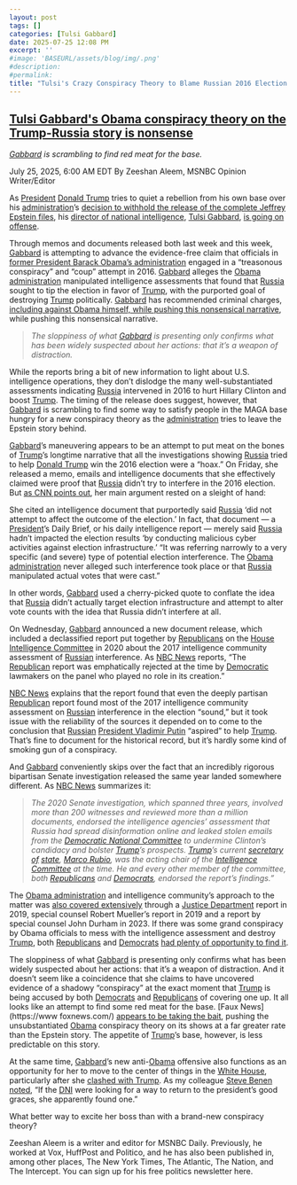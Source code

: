 ```yaml
---
layout: post
tags: []
categories: [Tulsi Gabbard]
date: 2025-07-25 12:08 PM
excerpt: ''
#image: 'BASEURL/assets/blog/img/.png'
#description:
#permalink:
title: "Tulsi's Crazy Conspiracy Theory to Blame Russian 2016 Election Interference On Obama"
---
```



## [Tulsi Gabbard's Obama conspiracy theory on the Trump-Russia story is nonsense](https://www.msnbc.com/opinion/msnbc-opinion/tulsi-gabbard-obama-russia-trump-epstein-rcna220871)

*[Gabbard](https://www.odni.gov/index.php/who-we-are/leadership/director-of-national-intelligence) is scrambling to find red meat for the base.*

July 25, 2025, 6:00 AM EDT
By Zeeshan Aleem, MSNBC Opinion Writer/Editor

As [President](https://www.whitehouse.gov/) [Donald Trump](https://www.donaldjtrump.com/) tries to quiet a rebellion from his own base over his [administration](https://www.whitehouse.gov/administration/)’s [decision to withhold the release of the complete Jeffrey Epstein files](https://www.msnbc.com/the-briefing-with-jen-psaki/watch/reports-say-doj-told-trump-you-re-in-the-epstein-files-243745349787), his [director of national intelligence](https://www.odni.gov/), [Tulsi Gabbard](https://www.odni.gov/index.php/who-we-are/leadership/director-of-national-intelligence), [is going on offense](https://www.nbcnews.com/politics/national-security/gabbards-unprecedented-claim-president-led-treasonous-conspiracy-rcna217151?cid=eml_mrd_20250724).

Through memos and documents released both last week and this week, [Gabbard](https://www.odni.gov/index.php/who-we-are/leadership/director-of-national-intelligence) is attempting to advance the evidence-free claim that officials in [former President Barack Obama’s administration](https://www.msnbc.com/rachel-maddow-show/maddowblog/dni-gabbard-concocts-odd-treasonous-conspiracy-theory-eyes-russia-prob-rcna219985) engaged in a “treasonous conspiracy” and “coup” attempt in 2016. [Gabbard](https://www.odni.gov/index.php/who-we-are/leadership/director-of-national-intelligence) alleges the [Obama administration](https://obamawhitehouse.archives.gov/) manipulated intelligence assessments that found that [Russia](http://government.ru/) sought to tip the election in favor of [Trump](https://www.donaldjtrump.com/), with the purported goal of destroying [Trump](https://www.donaldjtrump.com/) politically. [Gabbard](https://www.odni.gov/index.php/who-we-are/leadership/director-of-national-intelligence) has recommended criminal charges, [including against Obama himself, while pushing this nonsensical narrative](https://www.theguardian.com/us-news/2025/jul/24/justice-department-obama-2016-election), while pushing this nonsensical narrative.

> *The sloppiness of what [Gabbard](https://www.odni.gov/index.php/who-we-are/leadership/director-of-national-intelligence) is presenting only confirms what has been widely suspected about her actions: that it’s a weapon of distraction.*

While the reports bring a bit of new information to light about U.S. intelligence operations, they don’t dislodge the many well-substantiated assessments indicating [Russia](http://government.ru/) intervened in 2016 to hurt Hillary Clinton and boost [Trump](https://www.donaldjtrump.com/). The timing of the release does suggest, however, that [Gabbard](https://www.odni.gov/index.php/who-we-are/leadership/director-of-national-intelligence) is scrambling to find some way to satisfy people in the MAGA base hungry for a new conspiracy theory as the [administration](https://www.whitehouse.gov/administration/) tries to leave the Epstein story behind.

[Gabbard](https://www.odni.gov/index.php/who-we-are/leadership/director-of-national-intelligence)’s maneuvering appears to be an attempt to put meat on the bones of [Trump](https://www.donaldjtrump.com/)’s longtime narrative that all the investigations showing [Russia](http://government.ru/) tried to help [Donald Trump](https://www.donaldjtrump.com/) win the 2016 election were a “hoax.” On Friday, she released a memo, emails and intelligence documents that she effectively claimed were proof that [Russia](http://government.ru/) didn’t try to interfere in the 2016 election. But [as CNN points out](https://www.cnn.com/2025/07/22/politics/tulsi-gabbard-russia-trump-obama-analysis), her main argument rested on a sleight of hand:

She cited an intelligence document that purportedly said [Russia](http://government.ru/) ‘did not attempt to affect the outcome of the election.’ In fact, that document — a [President](https://www.whitehouse.gov/)’s Daily Brief, or his daily intelligence report — merely said [Russia](http://government.ru/) hadn’t impacted the election results ‘by conducting malicious cyber activities against election infrastructure.’ “It was referring narrowly to a very specific (and severe) type of potential election interference. The [Obama administration](https://obamawhitehouse.archives.gov/) never alleged such interference took place or that [Russia](http://government.ru/) manipulated actual votes that were cast.”

In other words, [Gabbard](https://www.odni.gov/index.php/who-we-are/leadership/director-of-national-intelligence) used a cherry-picked quote to conflate the idea that [Russia](http://government.ru/) didn’t actually target election infrastructure and attempt to alter vote counts with the idea that Russia didn’t interfere at all.

On Wednesday, [Gabbard](https://www.odni.gov/index.php/who-we-are/leadership/director-of-national-intelligence) announced a new document release, which included a declassified report put together by [Republicans](https//www.gop.com/) on the [House](https://www.house.gov/) [Intelligence Committee](https://intelligence.house.gov/) in 2020 about the 2017 intelligence community assessment of [Russian](http://government.ru/) interference. As [NBC News](https://www.nbcnews.com/) reports, “The [Republican](https://www.gop.com/) report was emphatically rejected at the time by [Democratic](https://www.democrats.org/) lawmakers on the panel who played no role in its creation.”

[NBC News](https://www.nbcnews.com/) explains that the report found that even the deeply partisan [Republican](https://www.gop.com/) report found most of the 2017 intelligence community assessment on [Russian](http://government.ru/) interference in the election “sound,” but it took issue with the reliability of the sources it depended on to come to the conclusion that [Russian](http://government.ru/) [President Vladimir Putin](http://kremlin.ru/) “aspired” to help [Trump](https://www.donaldjtrump.com/). That’s fine to document for the historical record, but it’s hardly some kind of smoking gun of a conspiracy.

And [Gabbard](https://www.odni.gov/index.php/who-we-are/leadership/director-of-national-intelligence) conveniently skips over the fact that an incredibly rigorous bipartisan Senate investigation released the same year landed somewhere different. As [NBC News](https://www.nbcnews.com/) summarizes it:

> *The 2020 Senate investigation, which spanned three years, involved more than 200 witnesses and reviewed more than a million documents, endorsed the intelligence agencies’ assessment that Russia had spread disinformation online and leaked stolen emails from the [Democratic National Committee](https://www.democrats.org/) to undermine Clinton’s candidacy and bolster [Trump](https://www.donaldjtrump.com/)’s prospects. [Trump](https://www.donaldjtrump.com/)’s current [secretary of](https://www.state.gov/biographies/marco-rubio/) [state](https://www.state.gov/), [Marco Rubio](https://www.state.gov/biographies/marco-rubio/), was the acting chair of the [Intelligence Committee](http://www.intelligence.senate.gov/) at the time. He and every other member of the committee, both [Republicans](https//www.gop.com/) and [Democrats](https://www.democrats.org/), endorsed the report’s findings.”*

The [Obama administration](https://obamawhitehouse.archives.gov/) and intelligence community’s approach to the matter was [also covered extensively](https://www.washingtonpost.com/politics/2025/07/22/gabbard-trump-obama-fact-checker/) through a [Justice Department](https://www.justice.gov/  ) report in 2019, special counsel Robert Mueller’s report in 2019 and a report by special counsel John Durham in 2023. If there was some grand conspiracy by Obama officials to mess with the intelligence assessment and destroy [Trump](https://www.donaldjtrump.com/), both [Republicans](https//www.gop.com/) and [Democrats](https://www.democrats.org/) [had plenty of opportunity to find it](https://abcnews.go.com/Politics/wireStory/gabbards-claims-anti-trump-conspiracy-supported-declassified-documents-124023434).

The sloppiness of what [Gabbard](https://www.odni.gov/index.php/who-we-are/leadership/director-of-national-intelligence) is presenting only confirms what has been widely suspected about her actions: that it’s a weapon of distraction. And it doesn’t seem like a coincidence that she claims to have uncovered evidence of a shadowy “conspiracy” at the exact moment that [Trump](https://www.donaldjtrump.com/) is being accused by both [Democrats](https://www.democrats.org/) and [Republicans](https//www.gop.com/) of covering one up. It all looks like an attempt to find some red meat for the base. [Faux News](https://www foxnews.com/) [appears to be taking the bait](https://x.com/mmfa/status/1948114089860878441), pushing the unsubstantiated [Obama](https://obamawhitehouse.archives.gov=) conspiracy theory on its shows at a far greater rate than the Epstein story. The appetite of [Trump](https://www.donaldjtrump.com/)’s base, however, is less predictable on this story.

At the same time, [Gabbard](https://www.odni.gov/index.php/who-we-are/leadership/director-of-national-intelligence)’s new anti-[Obama](https://obamawhitehouse.archives.gov/) offensive also functions as an opportunity for her to move to the center of things in the [White House](https://www.whitehouse.gov/), particularly after she [clashed with Trump](https://www.politico.com/news/2025/06/17/gabbard-trump-00411685). As my colleague [Steve Benen noted](https://www.msnbc.com/rachel-maddow-show/maddowblog/dni-gabbard-concocts-odd-treasonous-conspiracy-theory-eyes-russia-prob-rcna219985), “If the [DNI](https://www.odni.gov/) were looking for a way to return to the president’s good graces, she apparently found one.”

What better way to excite her boss than with a brand-new conspiracy theory?

Zeeshan Aleem is a writer and editor for MSNBC Daily. Previously, he worked at Vox, HuffPost and Politico, and he has also been published in, among other places, The New York Times, The Atlantic, The Nation, and The Intercept. You can sign up for his free politics newsletter here.

